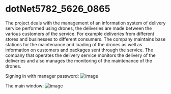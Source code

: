 # dotNet5782_5626_0865
The project deals with the management of an information system of delivery service performed using drones,
the deliveries are made between the various customers of the service.
For example deliveries from different stores and businesses to different consumers.
The company maintains base stations for the maintenance and loading of the drones as well as information on customers and packages sent through the service.
The company that operates the delivery service monitors the delivery of the deliveries and also manages the monitoring of the maintenance of the drones.

Signing in with manager password:
![image](https://user-images.githubusercontent.com/80363611/159012850-8d18be74-30db-4f9a-9fe6-f0343b6cb813.png)

The main window:
![image](https://user-images.githubusercontent.com/80363611/159012865-28ba9b41-de7d-49fd-ad83-bf6bd82871ac.png)
